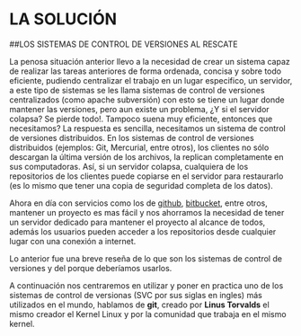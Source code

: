 # LA SOLUCIÓN

##LOS SISTEMAS DE CONTROL DE VERSIONES AL RESCATE

La penosa situación anterior llevo a la necesidad de crear un sistema capaz de realizar las tareas anteriores de forma ordenada, concisa y sobre todo eficiente, pudiendo centralizar el trabajo en un lugar especifico, un servidor, a este tipo de sistemas se les llama sistemas de control de versiones centralizados (como apache subversión) con esto se tiene un lugar donde mantener las versiones, pero aun existe un problema, ¿Y si el servidor colapsa? Se pierde todo!.
Tampoco suena muy eficiente, entonces que necesitamos? La respuesta es sencilla, necesitamos un sistema de control de versiones distribuidos.
En los sistemas de control de versiones distribuidos (ejemplos: Git, Mercurial, entre otros), los clientes no sólo descargan la última versión de los archivos, la replican completamente en sus computadoras. Así, si un servidor colapsa, cualquiera de los repositorios de los clientes puede copiarse en el servidor para restaurarlo (es lo mismo que tener una copia de seguridad completa de los datos). 

Ahora en día con servicios como los de [github](https://github.com/), [bitbucket](https://bitbucket.org/), entre otros, mantener un proyecto es mas fácil y nos ahorramos la necesidad de tener un servidor dedicado para mantener el proyecto al alcance de todos, además los usuarios pueden acceder a los repositorios desde cualquier lugar con una conexión a internet.

Lo anterior fue una breve reseña de lo que son los sistemas de control de versiones y del porque deberíamos usarlos.

A continuación nos centraremos en utilizar y poner en practica uno de los sistemas de control de versionas (SVC por sus siglas en ingles) más utilizados en el mundo, hablamos de __git__, creado por __Linus Torvalds__ el mismo creador el Kernel Linux y por la comunidad que trabaja en el mismo kernel.

